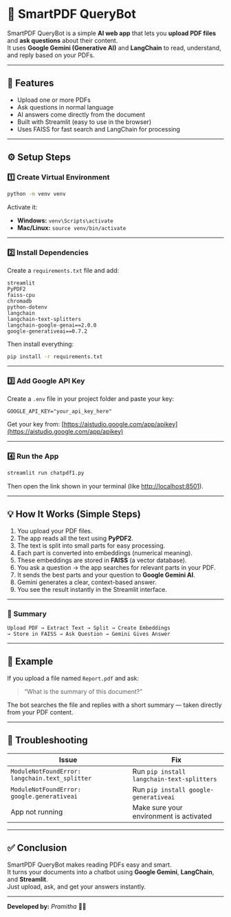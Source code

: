 # 🧠 SmartPDF QueryBot

SmartPDF QueryBot is a simple **AI web app** that lets you **upload PDF files** and **ask questions** about their content.  
It uses **Google Gemini (Generative AI)** and **LangChain** to read, understand, and reply based on your PDFs.

---

## 🚀 Features
- Upload one or more PDFs  
- Ask questions in normal language  
- AI answers come directly from the document  
- Built with Streamlit (easy to use in the browser)  
- Uses FAISS for fast search and LangChain for processing  

---

## ⚙️ Setup Steps

### 1️⃣ Create Virtual Environment
```bash
python -m venv venv
```

Activate it:
- **Windows:** `venv\Scripts\activate`
- **Mac/Linux:** `source venv/bin/activate`

---

### 2️⃣ Install Dependencies
Create a `requirements.txt` file and add:
```
streamlit
PyPDF2
faiss-cpu
chromadb
python-dotenv
langchain
langchain-text-splitters
langchain-google-genai==2.0.0
google-generativeai==0.7.2
```

Then install everything:
```bash
pip install -r requirements.txt
```

---

### 3️⃣ Add Google API Key
Create a `.env` file in your project folder and paste your key:
```
GOOGLE_API_KEY="your_api_key_here"
```
Get your key from: [https://aistudio.google.com/app/apikey](https://aistudio.google.com/app/apikey)

---

### 4️⃣ Run the App
```bash
streamlit run chatpdf1.py
```

Then open the link shown in your terminal (like [http://localhost:8501](http://localhost:8501)).

---

## 💡 How It Works (Simple Steps)

1. You upload your PDF files.  
2. The app reads all the text using **PyPDF2**.  
3. The text is split into small parts for easy processing.  
4. Each part is converted into embeddings (numerical meaning).  
5. These embeddings are stored in **FAISS** (a vector database).  
6. You ask a question → the app searches for relevant parts in your PDF.  
7. It sends the best parts and your question to **Google Gemini AI**.  
8. Gemini generates a clear, context-based answer.  
9. You see the result instantly in the Streamlit interface.  

---

### 🔁 Summary
```
Upload PDF → Extract Text → Split → Create Embeddings
→ Store in FAISS → Ask Question → Gemini Gives Answer
```

---

## 🧩 Example
If you upload a file named `Report.pdf` and ask:

> “What is the summary of this document?”

The bot searches the file and replies with a short summary — taken directly from your PDF content.

---

## 🧰 Troubleshooting
| Issue | Fix |
|-------|-----|
| `ModuleNotFoundError: langchain.text_splitter` | Run `pip install langchain-text-splitters` |
| `ModuleNotFoundError: google.generativeai` | Run `pip install google-generativeai` |
| App not running | Make sure your environment is activated |

---

## ✅ Conclusion
SmartPDF QueryBot makes reading PDFs easy and smart.  
It turns your documents into a chatbot using **Google Gemini**, **LangChain**, and **Streamlit**.  
Just upload, ask, and get your answers instantly.

---

**Developed by:** *Pramitha* 👩‍💻


